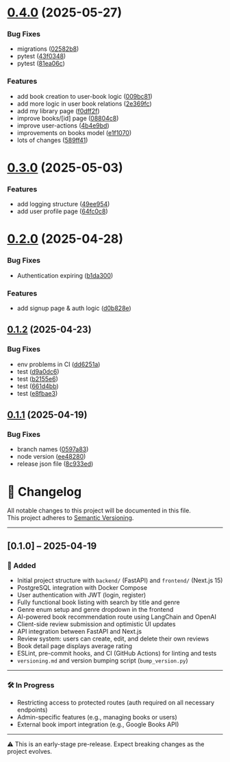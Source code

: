# [0.4.0](https://github.com/leotonezi/sonic-library/compare/v0.3.0...v0.4.0) (2025-05-27)


### Bug Fixes

* migrations ([02582b8](https://github.com/leotonezi/sonic-library/commit/02582b840ffaee5622ccc115488ba2e372b8672c))
* pytest ([43f0348](https://github.com/leotonezi/sonic-library/commit/43f0348d9b23c1d433b846f8d66cdc2581e09a6a))
* pytest ([81ea06c](https://github.com/leotonezi/sonic-library/commit/81ea06c79d07bdae46d8f013886dcfef98f3c45b))


### Features

* add book creation to user-book logic ([009bc81](https://github.com/leotonezi/sonic-library/commit/009bc814d549dda6d1626c0d7498e747b66ef520))
* add more logic in user book relations ([2e369fc](https://github.com/leotonezi/sonic-library/commit/2e369fc466087c36c565c7f3a278747da43b41a2))
* add my library page ([f0dff2f](https://github.com/leotonezi/sonic-library/commit/f0dff2f5a30407ab5c0fa94ab1396abaa985c8e3))
* improve books/[id] page ([08804c8](https://github.com/leotonezi/sonic-library/commit/08804c8fbfb197c2bbefbd8b6fcc12bc9f289f8a))
* improve user-actions ([4b4e9bd](https://github.com/leotonezi/sonic-library/commit/4b4e9bd1cf71270f4aeea617c8993c84dfd6e7ab))
* improvements on books model ([e1f1070](https://github.com/leotonezi/sonic-library/commit/e1f107051cb8446ac95aaa55497fb2cc2ebdcee4))
* lots of changes ([589ff41](https://github.com/leotonezi/sonic-library/commit/589ff4113e131ce276f025126b1c0de11184db2c))

# [0.3.0](https://github.com/leotonezi/sonic-library/compare/v0.2.0...v0.3.0) (2025-05-03)


### Features

* add logging structure ([49ee954](https://github.com/leotonezi/sonic-library/commit/49ee954384dc6c6ea725a582c7d60f064a68eecc))
* add user profile page ([64fc0c8](https://github.com/leotonezi/sonic-library/commit/64fc0c8bae0a182f967d2ee570f030d052901737))

# [0.2.0](https://github.com/leotonezi/sonic-library/compare/v0.1.2...v0.2.0) (2025-04-28)


### Bug Fixes

* Authentication expiring ([b1da300](https://github.com/leotonezi/sonic-library/commit/b1da3004b52f3bc4134184d03e9c150fb1136de1))


### Features

* add signup page & auth logic ([d0b828e](https://github.com/leotonezi/sonic-library/commit/d0b828ea058248e1a8d4dd180d591ed499e97278))

## [0.1.2](https://github.com/leotonezi/sonic-library/compare/v0.1.1...v0.1.2) (2025-04-23)


### Bug Fixes

* env problems in CI ([dd6251a](https://github.com/leotonezi/sonic-library/commit/dd6251a1993a9ce4378919d9d04f1be59f49259d))
* test ([d9a0dc6](https://github.com/leotonezi/sonic-library/commit/d9a0dc64fb809f7701f0830bed43fc61a6ae7364))
* test ([b2155e6](https://github.com/leotonezi/sonic-library/commit/b2155e6aad274dd5b1995023a22ffaf921d67f10))
* test ([661d4bb](https://github.com/leotonezi/sonic-library/commit/661d4bb5f2b91a030484e66fcdec0ee0374c908d))
* test ([e8fbae3](https://github.com/leotonezi/sonic-library/commit/e8fbae38534a165933e21e75c8dd9fbdce9c587d))

## [0.1.1](https://github.com/leotonezi/sonic-library/compare/v0.1.0...v0.1.1) (2025-04-19)


### Bug Fixes

* branch names ([0597a83](https://github.com/leotonezi/sonic-library/commit/0597a83d2f6a972a7e8ca01e340440b1d1a9916a))
* node version ([ee48280](https://github.com/leotonezi/sonic-library/commit/ee482804eb6447db1630853a2b9866350672bad3))
* release json file ([8c933ed](https://github.com/leotonezi/sonic-library/commit/8c933edcd48d98473e5c1301092a07704e49abb4))

# 📝 Changelog

All notable changes to this project will be documented in this file.  
This project adheres to [Semantic Versioning](https://semver.org/).

---

## [0.1.0] – 2025-04-19

### 🚀 Added
- Initial project structure with `backend/` (FastAPI) and `frontend/` (Next.js 15)
- PostgreSQL integration with Docker Compose
- User authentication with JWT (login, register)
- Fully functional book listing with search by title and genre
- Genre enum setup and genre dropdown in the frontend
- AI-powered book recommendation route using LangChain and OpenAI
- Client-side review submission and optimistic UI updates
- API integration between FastAPI and Next.js
- Review system: users can create, edit, and delete their own reviews
- Book detail page displays average rating
- ESLint, pre-commit hooks, and CI (GitHub Actions) for linting and tests
- `versioning.md` and version bumping script (`bump_version.py`)

---

### 🛠️ In Progress
- Restricting access to protected routes (auth required on all necessary endpoints)
- Admin-specific features (e.g., managing books or users)
- External book import integration (e.g., Google Books API)

---

⚠️ This is an early-stage pre-release. Expect breaking changes as the project evolves.
